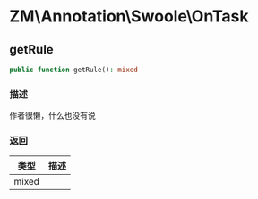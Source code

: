 # ZM\Annotation\Swoole\OnTask

## getRule

```php
public function getRule(): mixed
```

### 描述

作者很懒，什么也没有说

### 返回

| 类型 | 描述 |
| ---- | ----------- |
| mixed |  |
